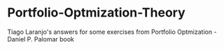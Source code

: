 # Portfolio-Optmization-Theory
Tiago Laranjo's answers for some exercises from Portfolio Optmization - Daniel P. Palomar book
